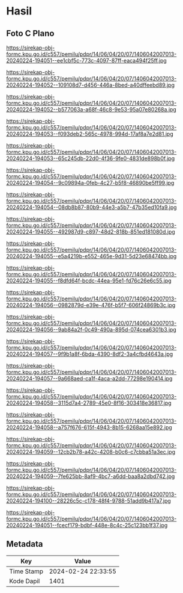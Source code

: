 # Hasil

## Foto C Plano

https://sirekap-obj-formc.kpu.go.id/c557/pemilu/pdpr/14/06/04/20/07/1406042007013-20240224-194051--ee1cbf5c-773c-4097-87ff-eaca494f25ff.jpg

https://sirekap-obj-formc.kpu.go.id/c557/pemilu/pdpr/14/06/04/20/07/1406042007013-20240224-194052--109108d7-d456-446a-8bed-a40dffeebd89.jpg

https://sirekap-obj-formc.kpu.go.id/c557/pemilu/pdpr/14/06/04/20/07/1406042007013-20240224-194052--b577063a-a68f-46c8-9e53-95a07e80268a.jpg

https://sirekap-obj-formc.kpu.go.id/c557/pemilu/pdpr/14/06/04/20/07/1406042007013-20240224-194053--f093deb2-565c-4978-994d-17af8a7e2d81.jpg

https://sirekap-obj-formc.kpu.go.id/c557/pemilu/pdpr/14/06/04/20/07/1406042007013-20240224-194053--65c245db-22d0-4f36-9fe0-4831de898b0f.jpg

https://sirekap-obj-formc.kpu.go.id/c557/pemilu/pdpr/14/06/04/20/07/1406042007013-20240224-194054--9c09894a-0feb-4c27-b5f8-46890be5ff99.jpg

https://sirekap-obj-formc.kpu.go.id/c557/pemilu/pdpr/14/06/04/20/07/1406042007013-20240224-194054--08db8b87-80b9-44e3-a5b7-47b35ed10fa9.jpg

https://sirekap-obj-formc.kpu.go.id/c557/pemilu/pdpr/14/06/04/20/07/1406042007013-20240224-194055--492987d9-c897-48d2-818b-851ed181080d.jpg

https://sirekap-obj-formc.kpu.go.id/c557/pemilu/pdpr/14/06/04/20/07/1406042007013-20240224-194055--e5a4219b-e552-465e-9d31-5d23e68474bb.jpg

https://sirekap-obj-formc.kpu.go.id/c557/pemilu/pdpr/14/06/04/20/07/1406042007013-20240224-194055--f8dfd64f-bcdc-44ea-95e1-fd76c26e6c55.jpg

https://sirekap-obj-formc.kpu.go.id/c557/pemilu/pdpr/14/06/04/20/07/1406042007013-20240224-194056--0982879d-e39e-476f-b5f7-606f24869b3c.jpg

https://sirekap-obj-formc.kpu.go.id/c557/pemilu/pdpr/14/06/04/20/07/1406042007013-20240224-194056--9ab84a2f-0c49-490a-895d-074cea6301b3.jpg

https://sirekap-obj-formc.kpu.go.id/c557/pemilu/pdpr/14/06/04/20/07/1406042007013-20240224-194057--9f9b1a8f-6bda-4390-8df2-3a4cfbd4643a.jpg

https://sirekap-obj-formc.kpu.go.id/c557/pemilu/pdpr/14/06/04/20/07/1406042007013-20240224-194057--9a668aed-ca1f-4aca-a2dd-77298e190414.jpg

https://sirekap-obj-formc.kpu.go.id/c557/pemilu/pdpr/14/06/04/20/07/1406042007013-20240224-194058--3115d7a4-2789-45e0-8f16-303418e36817.jpg

https://sirekap-obj-formc.kpu.go.id/c557/pemilu/pdpr/14/06/04/20/07/1406042007013-20240224-194058--a757f676-615f-4943-8b15-6268aa15e892.jpg

https://sirekap-obj-formc.kpu.go.id/c557/pemilu/pdpr/14/06/04/20/07/1406042007013-20240224-194059--12cb2b78-a42c-4208-b0c6-c7cbba51a3ec.jpg

https://sirekap-obj-formc.kpu.go.id/c557/pemilu/pdpr/14/06/04/20/07/1406042007013-20240224-194059--7fe625bb-8af9-4bc7-a6dd-baa8a2dbd742.jpg

https://sirekap-obj-formc.kpu.go.id/c557/pemilu/pdpr/14/06/04/20/07/1406042007013-20240224-194100--28226c5c-c178-48f4-9788-51add9b417a7.jpg

https://sirekap-obj-formc.kpu.go.id/c557/pemilu/pdpr/14/06/04/20/07/1406042007013-20240224-194051--fcecf179-bdbf-448e-8c4c-25c123bb1f37.jpg


## Metadata

| Key        | Value               |
| ---------- | ------------------- |
| Time Stamp | 2024-02-24 22:33:55 |
| Kode Dapil | 1401                |



